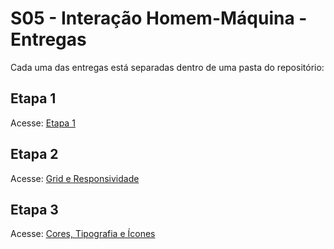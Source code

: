 # S05 - Interação Homem-Máquina - Entregas

Cada uma das entregas está separadas dentro de uma pasta do repositório:

## Etapa 1
Acesse: [Etapa 1](https://joaolucenalima.github.io/s05-ihm/)

## Etapa 2
Acesse: [Grid e Responsividade](https://joaolucenalima.github.io/s05-ihm/etapa-2/)

## Etapa 3
Acesse: [Cores, Tipografia e Ícones](https://joaolucenalima.github.io/s05-ihm/etapa-3/)